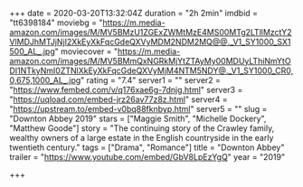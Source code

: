 +++
date = 2020-03-20T13:32:04Z
duration = "2h 2min"
imdbid = "tt6398184"
moviebg = "https://m.media-amazon.com/images/M/MV5BMzU1ZGExZWMtMzE4MS00MTg2LTllMzctY2VlMDJhMTJjNjI2XkEyXkFqcGdeQXVyMDM2NDM2MQ@@._V1_SY1000_SX1500_AL_.jpg"
moviecover = "https://m.media-amazon.com/images/M/MV5BMmQxNGRkMjYtZTAyMy00MDUyLThiNmYtODI1NTkyNmI0ZTNlXkEyXkFqcGdeQXVyMjM4NTM5NDY@._V1_SY1000_CR0,0,675,1000_AL_.jpg"
rating = "7.4"
server1 = ""
server2 = "https://www.fembed.com/v/q176xae6g-7dnjg.html"
server3 = "https://uqload.com/embed-jrz26av77z8z.html"
server4 = "https://upstream.to/embed-v0bq88fknbyp.html"
server5 = ""
slug = "Downton Abbey 2019"
stars = ["Maggie Smith", "Michelle Dockery", "Matthew Goode"]
story = "The continuing story of the Crawley family, wealthy owners of a large estate in the English countryside in the early twentieth century."
tags = ["Drama", "Romance"]
title = "Downton Abbey"
trailer = "https://www.youtube.com/embed/GbV8LpEzYgQ"
year = "2019"

+++
